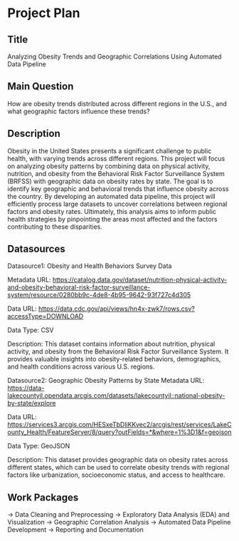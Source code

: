 # Project Plan

## Title
Analyzing Obesity Trends and Geographic Correlations Using Automated Data Pipeline


## Main Question

How are obesity trends distributed across different regions in the U.S., and what geographic factors influence these trends?

## Description

Obesity in the United States presents a significant challenge to public health, with varying trends across different regions. This project will focus on analyzing obesity patterns by combining data on physical activity, nutrition, and obesity from the Behavioral Risk Factor Surveillance System (BRFSS) with geographic data on obesity rates by state. The goal is to identify key geographic and behavioral trends that influence obesity across the country. By developing an automated data pipeline, this project will efficiently process large datasets to uncover correlations between regional factors and obesity rates. Ultimately, this analysis aims to inform public health strategies by pinpointing the areas most affected and the factors contributing to these disparities.

## Datasources

Datasource1: Obesity and Health Behaviors Survey Data

Metadata URL: https://catalog.data.gov/dataset/nutrition-physical-activity-and-obesity-behavioral-risk-factor-surveillance-system/resource/0280bb9c-4de8-4b95-9642-93f727c4d305

Data URL: https://data.cdc.gov/api/views/hn4x-zwk7/rows.csv?accessType=DOWNLOAD

Data Type: CSV

Description: This dataset contains information about nutrition, physical activity, and obesity from the Behavioral Risk Factor Surveillance System. It provides valuable insights into obesity-related behaviors, demographics, and health conditions across various U.S. regions.

Datasource2: Geographic Obesity Patterns by State
Metadata URL: https://data-lakecountyil.opendata.arcgis.com/datasets/lakecountyil::national-obesity-by-state/explore

Data URL: https://services3.arcgis.com/HESxeTbDliKKvec2/arcgis/rest/services/LakeCounty_Health/FeatureServer/8/query?outFields=*&where=1%3D1&f=geojson

Data Type: GeoJSON

Description: This dataset provides geographic data on obesity rates across different states, which can be used to correlate obesity trends with regional factors like urbanization, socioeconomic status, and access to healthcare.


## Work Packages

-> Data Cleaning and Preprocessing
-> Exploratory Data Analysis (EDA) and Visualization
-> Geographic Correlation Analysis
-> Automated Data Pipeline Development
-> Reporting and Documentation
